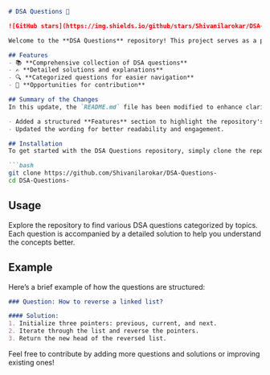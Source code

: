 ```markdown
# DSA Questions 🚀

![GitHub stars](https://img.shields.io/github/stars/Shivanilarokar/DSA-Questions-?style=social) ![Forks](https://img.shields.io/github/forks/Shivanilarokar/DSA-Questions-?style=social)

Welcome to the **DSA Questions** repository! This project serves as a platform for developers and learners to practice and enhance their skills in Data Structures and Algorithms (DSA). This repository is designed to help you improve your understanding of various data structures and algorithms through a collection of questions and solutions.

## Features
- 📚 **Comprehensive collection of DSA questions**
- ✍️ **Detailed solutions and explanations**
- 🔍 **Categorized questions for easier navigation**
- 🎉 **Opportunities for contribution**

## Summary of the Changes
In this update, the `README.md` file has been modified to enhance clarity and structure. Key changes include:

- Added a structured **Features** section to highlight the repository's offerings.
- Updated the wording for better readability and engagement.

## Installation
To get started with the DSA Questions repository, simply clone the repository:

```bash
git clone https://github.com/Shivanilarokar/DSA-Questions-
cd DSA-Questions-
```

## Usage
Explore the repository to find various DSA questions categorized by topics. Each question is accompanied by a detailed solution to help you understand the concepts better.

## Example
Here’s a brief example of how the questions are structured:

```markdown
### Question: How to reverse a linked list?

#### Solution:
1. Initialize three pointers: previous, current, and next.
2. Iterate through the list and reverse the pointers.
3. Return the new head of the reversed list.
```

Feel free to contribute by adding more questions and solutions or improving existing ones!
```